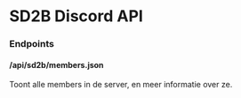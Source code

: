 # SD2B Discord API

### Endpoints

#### /api/sd2b/members.json

Toont alle members in de server, en meer informatie over ze.

